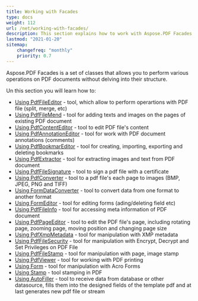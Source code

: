 ```yaml
---
title: Working with Facades
type: docs
weight: 112
url: /net/working-with-facades/
description: This section explains how to work with Aspose.PDF Facades - a toolset for popular operations with PDF.
lastmod: "2021-01-20"
sitemap:
    changefreq: "monthly"
    priority: 0.7
---
```


Aspose.PDF Facades is a set of classes that allows you to perform various operations on PDF documents without delving into their structure.

Un this section you will learn how to:

- [Using PdfFileEditor](/pdf/net/pdffileeditor-class/) - tool, which allow to perform operartions with PDF file (split, merge, etc)
- [Using PdfFileMend](/pdf/net/pdffilemend-class/) -  tool for adding texts and images on the pages of existing PDF document
- [Using PdfContentEditor](/pdf/net/pdfcontenteditor-class/) - tool  to edit PDF file's content
- [Using PdfAnnotationEditor](/pdf/net/pdfannotationeditor-class/) - tool for work with PDF document annotations (comments)
- [Using PdfBookmarEditor](/pdf/net/working-with-bookmarks-facades/) - tool for creating, importing, exporting and deleting bookmarks
- [Using PdfExtractor](/pdf/net/pdfextractor-class/)  - tool for extracting images and text from PDF document
- [Using PdfFileSignature](/pdf/net/pdffilesignature-class/) - tool to sign a pdf file with a certificate
- [Using PdfConverter](/pdf/net/pdfconverter-class/) - tool to a pdf file's each page to images (BMP, JPEG, PNG and TIFF)
- [Using FormDataConverter](/pdf/net/formdataconverter-class/) - tool to convert data from one format to another format
- [Using FormEditor](/pdf/net/formeditor-class/) - tool for editing forms (ading/deleting field etc)
- [Using PdfFileInfo](/pdf/net/pdffileinfo-class/) - tool for accessing meta information of PDF document
- [Using PdfPageEditor](/pdf/net/pdfpageeditor-class/) - tool to edit the PDF file's page, including rotating page, zooming page, moving position and changing page size
- [Using PdfXmpMetadata](/pdf/net/pdfxmpmetadata-class/) - tool for manipulation with XMP metadata
- [Using PdfFileSecurity](/pdf/net/pdffilesecurity-class/) - tool for manipulation with Encrypt, Decrypt and Set Privileges on PDF File 
- [Using PdfFileStamp](/pdf/net/pdffilestamp-class/) - tool for manipulation with page, image stamp
- [Using PdfViewer](/pdf/net/pdfviewer-class/) - tool for working with PDF printing
- [Using Form](/pdf/net/form-class/) - tool for manipulation with Acro Forms
- [Using Stamp](/pdf/net/stamp-class/) - tool stamping in PDF
- [Using AutoFiller](/pdf/net/autofiller-class/) - tool to receive data from database or other datasource, fills them into the designed fields of the template pdf and at last generates new pdf file or stream

